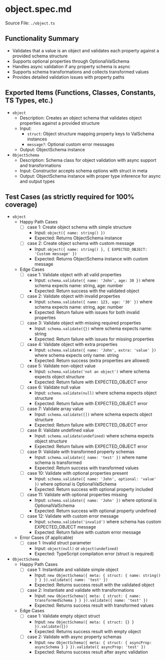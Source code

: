 # object.spec.md

Source File: `./object.ts`

## Functionality Summary
- Validates that a value is an object and validates each property against a provided schema structure
- Supports optional properties through OptionalValSchema
- Handles async validation if any property schema is async
- Supports schema transformations and collects transformed values
- Provides detailed validation issues with property paths

## Exported Items (Functions, Classes, Constants, TS Types, etc.)
- `object`
  - Description: Creates an object schema that validates object properties against a provided structure
  - Input:
    - `struct`: Object structure mapping property keys to ValSchema instances
    - `message?`: Optional custom error messages
  - Output: ObjectSchema instance
- `ObjectSchema`
  - Description: Schema class for object validation with async support and transformations
  - Input: Constructor accepts schema options with struct in meta
  - Output: ObjectSchema instance with proper type inference for async and output types

## Test Cases (as strictly required for 100% coverage)
- `object`
  - Happy Path Cases
    - [ ] case 1: Create object schema with simple structure
      - Input: `object({ name: string() })`
      - Expected: Returns ObjectSchema instance
    - [ ] case 2: Create object schema with custom message
      - Input: `object({ name: string() }, { EXPECTED_OBJECT: 'Custom message' })`
      - Expected: Returns ObjectSchema instance with custom message
  - Edge Cases
    - [ ] case 1: Validate object with all valid properties
      - Input: `schema.validate({ name: 'John', age: 30 })` where schema expects name: string, age: number
      - Expected: Return success with the validated object
    - [ ] case 2: Validate object with invalid properties
      - Input: `schema.validate({ name: 123, age: '30' })` where schema expects name: string, age: number
      - Expected: Return failure with issues for both invalid properties
    - [ ] case 3: Validate object with missing required properties
      - Input: `schema.validate({})` where schema expects name: string
      - Expected: Return failure with issues for missing properties
    - [ ] case 4: Validate object with extra properties
      - Input: `schema.validate({ name: 'John', extra: 'value' })` where schema expects only name: string
      - Expected: Return success (extra properties are allowed)
    - [ ] case 5: Validate non-object value
      - Input: `schema.validate('not an object')` where schema expects object structure
      - Expected: Return failure with EXPECTED_OBJECT error
    - [ ] case 6: Validate null value
      - Input: `schema.validate(null)` where schema expects object structure
      - Expected: Return failure with EXPECTED_OBJECT error
    - [ ] case 7: Validate array value
      - Input: `schema.validate([])` where schema expects object structure
      - Expected: Return failure with EXPECTED_OBJECT error
    - [ ] case 8: Validate undefined value
      - Input: `schema.validate(undefined)` where schema expects object structure
      - Expected: Return failure with EXPECTED_OBJECT error
    - [ ] case 9: Validate with transformed property schemas
      - Input: `schema.validate({ name: 'test' })` where name schema is transformed
      - Expected: Return success with transformed values
    - [ ] case 10: Validate with optional properties present
      - Input: `schema.validate({ name: 'John', optional: 'value' })` where optional is OptionalValSchema
      - Expected: Return success with optional property included
    - [ ] case 11: Validate with optional properties missing
      - Input: `schema.validate({ name: 'John' })` where optional is OptionalValSchema
      - Expected: Return success with optional property undefined
    - [ ] case 12: Validate with custom error message
      - Input: `schema.validate('invalid')` where schema has custom EXPECTED_OBJECT message
      - Expected: Return failure with custom error message
  - Error Cases (if applicable)
    - [ ] case 1: Invalid struct parameter
      - Input: `object(null)` or `object(undefined)`
      - Expected: TypeScript compilation error (struct is required)
- `ObjectSchema`
  - Happy Path Cases
    - [ ] case 1: Instantiate and validate simple object
      - Input: `new ObjectSchema({ meta: { struct: { name: string() } } }).validate({ name: 'test' })`
      - Expected: Returns success result with the validated object
    - [ ] case 2: Instantiate and validate with transformations
      - Input: `new ObjectSchema({ meta: { struct: { name: transformedSchema } } }).validate({ name: 'test' })`
      - Expected: Returns success result with transformed values
  - Edge Cases
    - [ ] case 1: Validate empty object struct
      - Input: `new ObjectSchema({ meta: { struct: {} } }).validate({})`
      - Expected: Returns success result with empty object
    - [ ] case 2: Validate with async property schemas
      - Input: `new ObjectSchema({ meta: { struct: { asyncProp: asyncSchema } } }).validate({ asyncProp: 'test' })`
      - Expected: Returns success result after async validation

